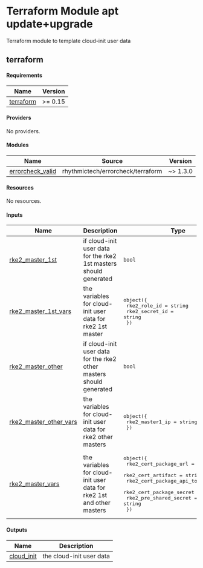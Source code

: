 # Terraform Module apt update+upgrade

Terraform module to template cloud-init user data

## terraform 

<!-- BEGIN_TF_DOCS -->
<!-- END_TF_DOCS -->


<!-- BEGIN_TF_DOCS_cluster -->
#### Requirements

| Name | Version |
|------|---------|
| <a name="requirement_terraform"></a> [terraform](#requirement\_terraform) | >= 0.15 |

#### Providers

No providers.

#### Modules

| Name | Source | Version |
|------|--------|---------|
| <a name="module_errorcheck_valid"></a> [errorcheck\_valid](#module\_errorcheck\_valid) | rhythmictech/errorcheck/terraform | ~> 1.3.0 |

#### Resources

No resources.

#### Inputs

| Name | Description | Type | Default | Required |
|------|-------------|------|---------|:--------:|
| <a name="input_rke2_master_1st"></a> [rke2\_master\_1st](#input\_rke2\_master\_1st) | if cloud-init user data for the rke2 1st masters should generated | `bool` | `false` | no |
| <a name="input_rke2_master_1st_vars"></a> [rke2\_master\_1st\_vars](#input\_rke2\_master\_1st\_vars) | the variables for cloud-init user data for rke2 1st master | <pre>object({<br>    rke2_role_id   = string<br>    rke2_secret_id = string<br>  })</pre> | <pre>{<br>  "rke2_role_id": "",<br>  "rke2_secret_id": ""<br>}</pre> | no |
| <a name="input_rke2_master_other"></a> [rke2\_master\_other](#input\_rke2\_master\_other) | if cloud-init user data for the rke2 other masters should generated | `bool` | `false` | no |
| <a name="input_rke2_master_other_vars"></a> [rke2\_master\_other\_vars](#input\_rke2\_master\_other\_vars) | the variables for cloud-init user data for rke2 other masters | <pre>object({<br>    rke2_master1_ip = string<br>  })</pre> | <pre>{<br>  "rke2_master1_ip": ""<br>}</pre> | no |
| <a name="input_rke2_master_vars"></a> [rke2\_master\_vars](#input\_rke2\_master\_vars) | the variables for cloud-init user data for rke2 1st and other masters | <pre>object({<br>    rke2_cert_package_url       = string<br>    rke2_cert_artifact          = string<br>    rke2_cert_package_api_token = string<br>    rke2_cert_package_secret    = string<br>    rke2_pre_shared_secret      = string<br>  })</pre> | <pre>{<br>  "rke2_cert_artifact": "",<br>  "rke2_cert_package_api_token": "",<br>  "rke2_cert_package_secret": "",<br>  "rke2_cert_package_url": "",<br>  "rke2_pre_shared_secret": ""<br>}</pre> | no |

#### Outputs

| Name | Description |
|------|-------------|
| <a name="output_cloud_init"></a> [cloud\_init](#output\_cloud\_init) | the cloud-init user data |
<!-- END_TF_DOCS_cluster -->